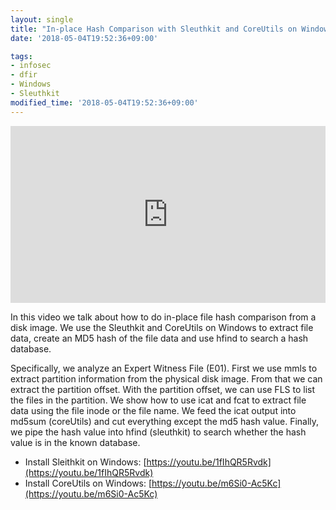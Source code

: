 ```yaml
---
layout: single
title: "In-place Hash Comparison with Sleuthkit and CoreUtils on Windows"
date: '2018-05-04T19:52:36+09:00'

tags:
- infosec
- dfir
- Windows
- Sleuthkit
modified_time: '2018-05-04T19:52:36+09:00'
---
```


<style>.embed-container { position: relative; padding-bottom: 56.25%; height: 0; overflow: hidden; max-width: 100%; } .embed-container iframe, .embed-container object, .embed-container embed { position: absolute; top: 0; left: 0; width: 100%; height: 100%; }</style><div class='embed-container'><iframe src='https://www.youtube.com/embed/NskT4P5ejH0' frameborder='0' allowfullscreen></iframe></div>

In this video we talk about how to do in-place file hash comparison from a disk image. We use the Sleuthkit and CoreUtils on Windows to extract file data, create an MD5 hash of the file data and use hfind to search a hash database.

Specifically, we analyze an Expert Witness File (E01). First we use mmls to extract partition information from the physical disk image. From that we can extract the partition offset. With the partition offset, we can use FLS to list the files in the partition. We show how to use icat and fcat to extract file data using the file inode or the file name. We feed the icat output into md5sum (coreUtils) and cut everything except the md5 hash value. Finally, we pipe the hash value into hfind (sleuthkit) to search whether the hash value is in the known database.

* Install Sleithkit on Windows: [https://youtu.be/1fIhQR5Rvdk](https://youtu.be/1fIhQR5Rvdk)
* Install CoreUtils on Windows: [https://youtu.be/m6Si0-Ac5Kc](https://youtu.be/m6Si0-Ac5Kc)
